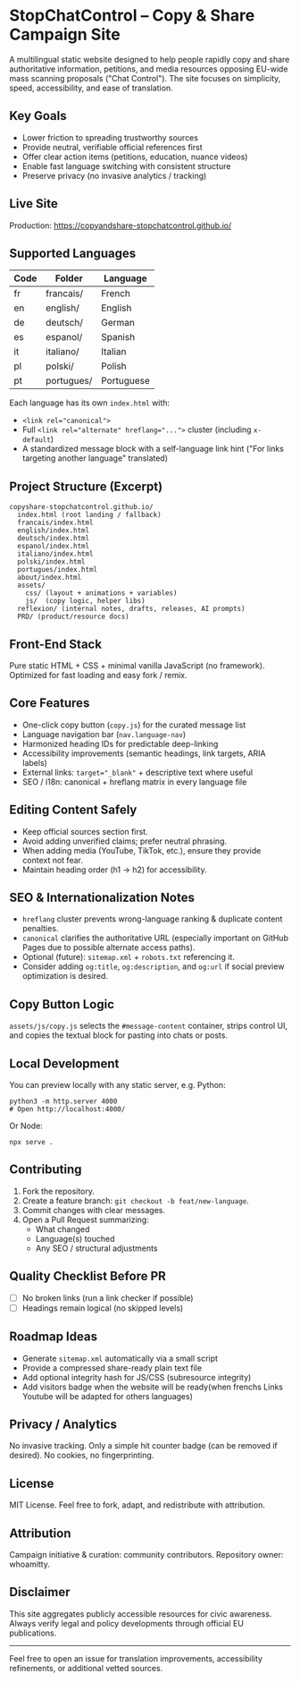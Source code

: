 # StopChatControl – Copy & Share Campaign Site

A multilingual static website designed to help people rapidly copy and share authoritative information, petitions, and media resources opposing EU-wide mass scanning proposals ("Chat Control"). The site focuses on simplicity, speed, accessibility, and ease of translation.

## Key Goals
- Lower friction to spreading trustworthy sources
- Provide neutral, verifiable official references first
- Offer clear action items (petitions, education, nuance videos)
- Enable fast language switching with consistent structure
- Preserve privacy (no invasive analytics / tracking)

## Live Site
Production: https://copyandshare-stopchatcontrol.github.io/

## Supported Languages
| Code | Folder      | Language    |
|------|-------------|-------------|
| fr   | francais/   | French      |
| en   | english/    | English     |
| de   | deutsch/    | German      |
| es   | espanol/    | Spanish     |
| it   | italiano/   | Italian     |
| pl   | polski/     | Polish      |
| pt   | portugues/  | Portuguese  |

Each language has its own `index.html` with:
- `<link rel="canonical">`
- Full `<link rel="alternate" hreflang="...">` cluster (including `x-default`)
- A standardized message block with a self-language link hint ("For links targeting another language" translated)

## Project Structure (Excerpt)
```
copyshare-stopchatcontrol.github.io/
  index.html (root landing / fallback)
  francais/index.html
  english/index.html
  deutsch/index.html
  espanol/index.html
  italiano/index.html
  polski/index.html
  portugues/index.html
  about/index.html
  assets/
    css/ (layout + animations + variables)
    js/  (copy logic, helper libs)
  reflexion/ (internal notes, drafts, releases, AI prompts)
  PRD/ (product/resource docs)
```

## Front-End Stack
Pure static HTML + CSS + minimal vanilla JavaScript (no framework). Optimized for fast loading and easy fork / remix.

## Core Features
- One-click copy button (`copy.js`) for the curated message list
- Language navigation bar (`nav.language-nav`)
- Harmonized heading IDs for predictable deep-linking
- Accessibility improvements (semantic headings, link targets, ARIA labels)
- External links: `target="_blank"` + descriptive text where useful
- SEO / i18n: canonical + hreflang matrix in every language file

## Editing Content Safely
- Keep official sources section first.
- Avoid adding unverified claims; prefer neutral phrasing.
- When adding media (YouTube, TikTok, etc.), ensure they provide context not fear.
- Maintain heading order (h1 → h2) for accessibility.

## SEO & Internationalization Notes
- `hreflang` cluster prevents wrong-language ranking & duplicate content penalties.
- `canonical` clarifies the authoritative URL (especially important on GitHub Pages due to possible alternate access paths).
- Optional (future): `sitemap.xml` + `robots.txt` referencing it.
- Consider adding `og:title`, `og:description`, and `og:url` if social preview optimization is desired.

## Copy Button Logic
`assets/js/copy.js` selects the `#message-content` container, strips control UI, and copies the textual block for pasting into chats or posts.

## Local Development
You can preview locally with any static server, e.g. Python:
```
python3 -m http.server 4000
# Open http://localhost:4000/
```
Or Node:
```
npx serve .
```

## Contributing
1. Fork the repository.
2. Create a feature branch: `git checkout -b feat/new-language`.
3. Commit changes with clear messages.
4. Open a Pull Request summarizing:
   - What changed
   - Language(s) touched
   - Any SEO / structural adjustments

## Quality Checklist Before PR
- [ ] No broken links (run a link checker if possible)
- [ ] Headings remain logical (no skipped levels)

## Roadmap Ideas
- Generate `sitemap.xml` automatically via a small script
- Provide a compressed share-ready plain text file
- Add optional integrity hash for JS/CSS (subresource integrity)
- Add visitors badge when the website will be ready(when frenchs Links Youtube will be adapted for others languages)

## Privacy / Analytics
No invasive tracking. Only a simple hit counter badge (can be removed if desired). No cookies, no fingerprinting.

## License
MIT License. Feel free to fork, adapt, and redistribute with attribution.

## Attribution
Campaign initiative & curation: community contributors. Repository owner: whoamitty.

## Disclaimer
This site aggregates publicly accessible resources for civic awareness. Always verify legal and policy developments through official EU publications.

---
Feel free to open an issue for translation improvements, accessibility refinements, or additional vetted sources.